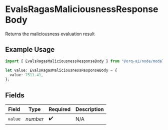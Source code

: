 # EvalsRagasMaliciousnessResponseBody

Returns the maliciousness evaluation result

## Example Usage

```typescript
import { EvalsRagasMaliciousnessResponseBody } from "@orq-ai/node/models/operations";

let value: EvalsRagasMaliciousnessResponseBody = {
  value: 7511.41,
};
```

## Fields

| Field              | Type               | Required           | Description        |
| ------------------ | ------------------ | ------------------ | ------------------ |
| `value`            | *number*           | :heavy_check_mark: | N/A                |